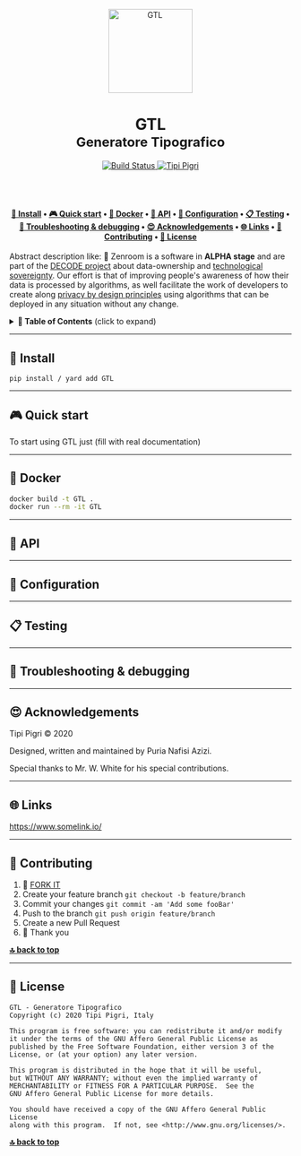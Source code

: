 <p align="center">
  <a href="https://www.tipipigri.com">
    <img alt="GTL" src="https://via.placeholder.com/150.png?text=LOGO" width="150" />
  </a>
</p>

<h1 align="center">
  GTL</br>
  <sub>Generatore Tipografico</sub>
</h1>

<p align="center">
  <a href="https://travis-ci.org/tipipigri/GTL">
    <img src="https://travis-ci.org/tipipigri/GTL.svg?branch=master" alt="Build Status">
  </a>
  <a href="https://tipipigri.com">
    <img src="https://img.shields.io/badge/%3C%2F%3E%20with%20%E2%9D%A4%20by-Tipi%20Pigri-green.svg" alt="Tipi Pigri">
  </a>
</p>

<br><br>

<h4 align="center">
  <a href="#-install">💾 Install</a>
  <span> • </span>
  <a href="#-quick-start">🎮 Quick start</a>
  <span> • </span>
  <a href="#-docker">🐋 Docker</a>
  <span> • </span>
  <a href="#-api">🐝 API</a>
  <span> • </span>
  <a href="#-configuration">🔧 Configuration</a>
  <span> • </span>
  <a href="#-testing">📋 Testing</a>
  <span> • </span>
  <a href="#-troubleshooting--debugging">🐛 Troubleshooting & debugging</a>
  <span> • </span>
  <a href="#-acknowledgements">😍 Acknowledgements</a>
  <span> • </span>
  <a href="#-links">🌐 Links</a>
  <span> • </span>
  <a href="#-contributing">👤 Contributing</a>
  <span> • </span>
  <a href="#-license">💼 License</a>
</h4>


Abstract description like: 🚧 Zenroom is a software in **ALPHA stage** and are part of the [DECODE project](https://decodeproject.eu) about data-ownership and [technological sovereignty](https://www.youtube.com/watch?v=RvBRbwBm_nQ). Our effort is that of improving people's awareness of how their data is processed by algorithms, as well facilitate the work of developers to create along [privacy by design principles](https://decodeproject.eu/publications/privacy-design-strategies-decode-architecture) using algorithms that can be deployed in any situation without any change.


<details id="toc">
 <summary><strong>🚩 Table of Contents</strong> (click to expand)</summary>

* [Install](#-install)
* [Quick start](#-quick-start)
* [Docker](#-docker)
* [API](#-api)
* [Configuration](#-configuration)
* [Testing](#-testing)
* [Troubleshooting & debugging](#-troubleshooting--debugging)
* [Acknowledgements](#-acknowledgements)
* [Links](#-links)
* [Contributing](#-contributing)
* [License](#-license)
</details>

***
## 💾 Install
```pip install / yard add GTL```


***
## 🎮 Quick start

To start using GTL just (fill with real documentation)

***
## 🐋 Docker

```bash
docker build -t GTL .
docker run --rm -it GTL
```

***
## 🐝 API

***
## 🔧 Configuration

***

## 📋 Testing

***
## 🐛 Troubleshooting & debugging

***
## 😍 Acknowledgements

Tipi Pigri © 2020

Designed, written and maintained by Puria Nafisi Azizi.

Special thanks to Mr. W. White for his special contributions.


***
## 🌐 Links

https://www.somelink.io/



***
## 👤 Contributing

1.  🔀 [FORK IT](../../fork)
2.  Create your feature branch `git checkout -b feature/branch`
3.  Commit your changes `git commit -am 'Add some fooBar'`
4.  Push to the branch `git push origin feature/branch`
5.  Create a new Pull Request
6.  🙏 Thank you


**[🔝 back to top](#toc)**

***
## 💼 License
    GTL - Generatore Tipografico
    Copyright (c) 2020 Tipi Pigri, Italy

    This program is free software: you can redistribute it and/or modify
    it under the terms of the GNU Affero General Public License as
    published by the Free Software Foundation, either version 3 of the
    License, or (at your option) any later version.

    This program is distributed in the hope that it will be useful,
    but WITHOUT ANY WARRANTY; without even the implied warranty of
    MERCHANTABILITY or FITNESS FOR A PARTICULAR PURPOSE.  See the
    GNU Affero General Public License for more details.

    You should have received a copy of the GNU Affero General Public License
    along with this program.  If not, see <http://www.gnu.org/licenses/>.

**[🔝 back to top](#toc)**
